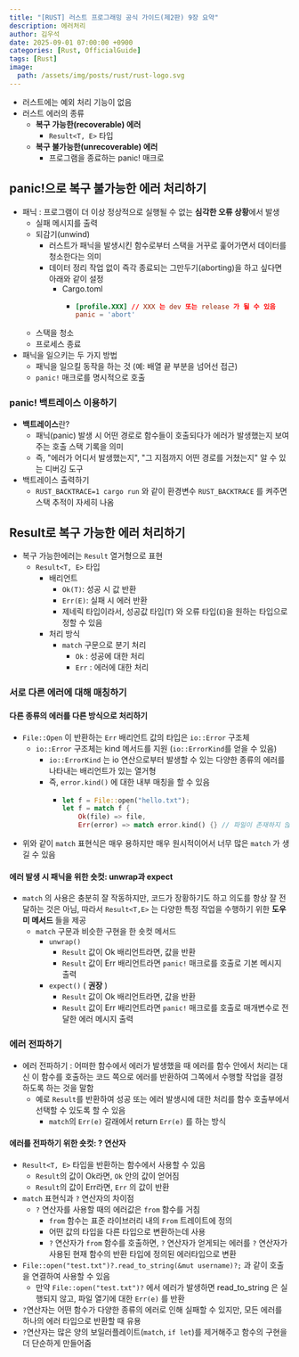 ```yaml
---
title: "[RUST] 러스트 프로그래밍 공식 가이드(제2판) 9장 요약"
description: 에러처리
author: 김우석
date: 2025-09-01 07:00:00 +0900
categories: [Rust, OfficialGuide]
tags: [Rust]
image:
  path: /assets/img/posts/rust/rust-logo.svg
---
```


- 러스트에는 예외 처리 기능이 없음
- 러스트 에러의 종류
    - **복구 가능한(recoverable) 에러**
        - `Result<T, E>` 타입
    - **복구 불가능한(unrecoverable) 에러**
        - 프로그램을 종료하는 panic! 매크로

## panic!으로 복구 불가능한 에러 처리하기
- 패닉 : 프로그램이 더 이상 정상적으로 실행될 수 없는 **심각한 오류 상황**에서 발생
	- 실패 메시지를 출력
	- 되감기(unwind)
		- 러스트가 패닉을 발생시킨 함수로부터 스택을 거꾸로 훑어가면서 데이터를 청소한다는 의미
		- 데이터 정리 작업 없이 즉각 종료되는 그만두기(aborting)을 하고 싶다면 아래와 같이 설정
			- Cargo.toml
				- ```toml
				  [profile.XXX] // XXX 는 dev 또는 release 가 될 수 있음
				  panic = 'abort'
				  ```
	- 스택을 청소
	- 프로세스 종료
- 패닉을 일으키는 두 가지 방법
	- 패닉을 일으킬 동작을 하는 것 (예: 배열 끝 부분을 넘어선 접근)
	- `panic!` 매크로를 명시적으로 호출

### panic! 백트레이스 이용하기

- **백트레이스**란?
	- 패닉(panic) 발생 시 어떤 경로로 함수들이 호출되다가 에러가 발생했는지 보여주는 호출 스택 기록을 의미
	- 즉, "에러가 어디서 발생했는지", "그 지점까지 어떤 경로를 거쳤는지" 알 수 있는 디버깅 도구
- 백트레이스 출력하기
	- `RUST_BACKTRACE=1 cargo run` 와 같이 환경변수 `RUST_BACKTRACE` 를 켜주면 스택 추적이 자세히 나옴


## Result로 복구 가능한 에러 처리하기
- 복구 가능한에러는 `Result` 열거형으로 표현
	- `Result<T, E>` 타입
		- 배리언트
			- `Ok(T)`: 성공 시 값 반환
			- `Err(E)`: 실패 시 에러 반환
            - 제네릭 타입이라서, 성공값 타입(`T`) 와 오류 타입(`E`)을 원하는 타입으로 정할 수 있음
        - 처리 방식
            - `match` 구문으로 분기 처리
                - `Ok` : 성공에 대한 처리
                - `Err` : 에러에 대한 처리

### 서로 다른 에러에 대해 매칭하기

#### 다른 종류의 에러를 다른 방식으로 처리하기
- `File::Open` 이 반환하는 `Err` 배리언트 값의 타입은 `io::Error` 구조체
    - `io::Error` 구조체는 kind 메서드를 지원 (`io::ErrorKind`를 얻을 수 있음)
        - `io::ErrorKind` 는 io 연산으로부터 발생할 수 있는 다양한 종류의 에러를 나타내는 배리언트가 있는 열거형
        - 즉, `error.kind()` 에 대한 내부 매칭을 할 수 있음
            - ```rust
              let f = File::open("hello.txt");
              let f = match f {
                  Ok(file) => file,
                  Err(error) => match error.kind() {} // 파일이 존재하지 않을때에 대한 처리
              ```
- 위와 같이 `match` 표현식은 매우 용하지만 매우 원시적이어서 너무 많은 `match` 가 생길 수 있음

#### 에러 발생 시 패닉을 위한 숏컷: unwrap과 expect
- `match` 의 사용은 충분히 잘 작동하지만, 코드가 장황하기도 하고 의도를 항상 잘 전달하는 것은 아님, 따라서 `Result<T,E>` 는 다양한 특정 작업을 수행하기 위한 **도우미 메서드** 들을 제공
    - `match` 구문과 비슷한 구현을 한 숏컷 메서드
        - `unwrap()`
            - `Result` 값이 Ok 배리언트라면, 값을 반환
            - `Result` 값이 Err 배리언트라면 `panic!` 매크로를 호출로 기본 메시지 출력
        - `expect()` ( **권장** )
            - `Result` 값이 Ok 배리언트라면, 값을 반환
            - `Result` 값이 Err 배리언트라면 `panic!` 매크로를 호출로 매개변수로 전달한 에러 메시지 출력


### 에러 전파하기
- 에러 전파하기 : 어떠한 함수에서 에러가 발생했을 때 에러를 함수 안에서 처리는 대신 이 함수를 호출하는 코드 쪽으로 에러를 반환하여 그쪽에서 수행할 작업을 결정하도록 하는 것을 말함
    - 예로 `Result`를 반환하여 성공 또는 에러 발생시에 대한 처리를 함수 호출부에서 선택할 수 있도록 할 수 있음
        - `match`의 `Err(e)` 갈래에서 return `Err(e)` 를 하는 방식

#### 에러를 전파하기 위한 숏컷: ? 연산자
- `Result<T, E>` 타입을 반환하는 함수에서 사용할 수 있음
    - `Result`의 값이 Ok라면, `Ok` 안의 값이 얻어짐
    - `Result`의 값이 Err라면, `Err` 의 값이 반환
- `match` 표현식과 `?` 연산자의 차이점
    - `?` 연산자를 사용할 때의 에러값은 `from` 함수를 거침
        - `from` 함수는 표준 라이브러리 내의 `From` 트레이트에 정의
        - 어떤 값의 타입을 다른 타입으로 변환하는데 사용
        - `?` 연산자가 `from` 함수를 호출하면, `?` 연산자가 얻게되는 에러를 `?` 연산자가 사용된 현재 함수의 반환 타입에 정의된 에러타입으로 변환
- `File::open("test.txt")?.read_to_string(&mut username)?;` 과 같이 호출을 연결하여 사용할 수 있음
    - 만약 `File::open("test.txt")?` 에서 에러가 발생하면 read_to_string 은 실행되지 않고, 파일 열기에 대한 `Err(e)` 를 반환
- `?`연산자는 어떤 함수가 다양한 종류의 에러로 인해 실패할 수 있지만, 모든 에러를 하나의 에러 타입으로 반환할 때 유용
- `?`연산자는 많은 양의 보일러플레이트(`match`, `if let`)를 제거해주고 함수의 구현을 더 단순하게 만들어줌


    

